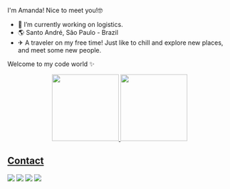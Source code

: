 I'm Amanda! Nice to meet you!🤓


- 🔭 I’m currently working on logistics.
- 🌎 Santo André, São Paulo - Brazil
- ✈ A traveler on my free time! Just like to chill and explore new places, and meet some new people. 

Welcome to my code world ✨

<div align="center">
  <a href="https://github.com/Mandydoncel">
  <img height="150em" src="https://github-readme-stats.vercel.app/api?username=mandydoncel&show_icons=true&theme=radical&include_all_commits=true&count_private=true"/>
  <img height="150em" src="https://github-readme-stats.vercel.app/api/top-langs/?username=mandydoncel&layout=compact&langs_count=7&theme=radical"/>
</div>
  
  
## Contact   
<div> 
  <a href="https://www.youtube.com/channel/UCj1AIKK2P4OtcI0FSkb5NoQ" target="_blank"><img src="https://img.shields.io/badge/YouTube-FF0000?style=for-the-badge&logo=youtube&logoColor=white" target="_blank"></a>
  <a href="https://instagram.com/mandy_soto" target="_blank"><img src="https://img.shields.io/badge/-Instagram-%23E4405F?style=for-the-badge&logo=instagram&logoColor=white" target="_blank"></a>
  <a href = "mailto:soto.amanda@gmail.com"><img src="https://img.shields.io/badge/-Gmail-%23333?style=for-the-badge&logo=gmail&logoColor=white" target="_blank"></a>
  <a href="https://www.linkedin.com/in/amanda-doncel/" target="_blank"><img src="https://img.shields.io/badge/-LinkedIn-%230077B5?style=for-the-badge&logo=linkedin&logoColor=white" target="_blank"></a> 
 

 
</div>


